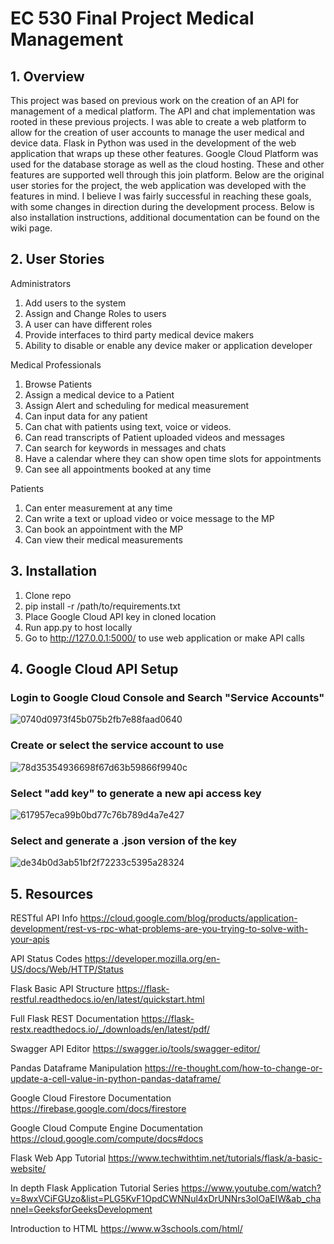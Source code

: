 # EC 530 Final Project Medical Management

## 1. Overview
This project was based on previous work on the creation of an API for management of a medical platform.  The API and chat implementation was rooted in these previous projects.  I was able to create a web platform to allow for the creation of user accounts to manage the user medical and device data.  Flask in Python was used in the development of the web application that wraps up these other features.  Google Cloud Platform was used for the database storage as well as the cloud hosting.  These and other features are supported well through this join platform.  Below are the original user stories for the project, the web application was developed with the features in mind.  I believe I was fairly successful in reaching these goals, with some changes in direction during the development process.  Below is also installation instructions, additional documentation can be found on the wiki page.

## 2. User Stories
Administrators
1. Add users to the system
2. Assign and Change Roles to users
3. A user can have different roles
4. Provide interfaces to third party medical device makers 
5. Ability to disable or enable any device maker or application developer

Medical Professionals
1. Browse Patients
2. Assign a medical device to a Patient
3. Assign Alert and scheduling for medical measurement
4. Can input data for any patient
5. Can chat with patients using text, voice or videos.
6. Can read transcripts of Patient uploaded videos and messages
7. Can search for keywords in messages and chats
8. Have a calendar where they can show open time slots for appointments
9. Can see all appointments booked at any time

Patients
1. Can enter measurement at any time
2. Can write a text or upload video or voice message to the MP
3. Can book an appointment with the MP
4. Can view their medical measurements


## 3. Installation
1. Clone repo
2. pip install -r /path/to/requirements.txt
3. Place Google Cloud API key in cloned location
4. Run app.py to host locally
5. Go to http://127.0.0.1:5000/ to use web application or make API calls

## 4. Google Cloud API Setup
### Login to Google Cloud Console and Search "Service Accounts"
![0740d0973f45b075b2fb7e88faad0640](https://user-images.githubusercontent.com/56003386/162986908-44702ce8-ff10-457b-a455-cc87857f0f03.png)
### Create or select the service account to use
![78d35354936698f67d63b59866f9940c](https://user-images.githubusercontent.com/56003386/162986941-41a99ba5-b182-4298-bc79-287422cf9bb0.png)
### Select "add key" to generate a new api access key
![617957eca99b0bd77c76b789d4a7e427](https://user-images.githubusercontent.com/56003386/162986961-f5d3b2b6-0713-408a-bbbf-ad491ddc4c92.png)
### Select and generate a .json version of the key
![de34b0d3ab51bf2f72233c5395a28324](https://user-images.githubusercontent.com/56003386/162986983-57d016d8-cc02-406c-a857-1a675c02774d.png)

## 5. Resources
RESTful API Info
https://cloud.google.com/blog/products/application-development/rest-vs-rpc-what-problems-are-you-trying-to-solve-with-your-apis

API Status Codes
https://developer.mozilla.org/en-US/docs/Web/HTTP/Status

Flask Basic API Structure
https://flask-restful.readthedocs.io/en/latest/quickstart.html

Full Flask REST Documentation
https://flask-restx.readthedocs.io/_/downloads/en/latest/pdf/

Swagger API Editor
https://swagger.io/tools/swagger-editor/

Pandas Dataframe Manipulation
https://re-thought.com/how-to-change-or-update-a-cell-value-in-python-pandas-dataframe/

Google Cloud Firestore Documentation
https://firebase.google.com/docs/firestore

Google Cloud Compute Engine Documentation
https://cloud.google.com/compute/docs#docs

Flask Web App Tutorial
https://www.techwithtim.net/tutorials/flask/a-basic-website/

In depth Flask Application Tutorial Series
https://www.youtube.com/watch?v=8wxVCiFGUzo&list=PLG5KvF1OpdCWNNul4xDrUNNrs3olOaEIW&ab_channel=GeeksforGeeksDevelopment

Introduction to HTML
https://www.w3schools.com/html/
